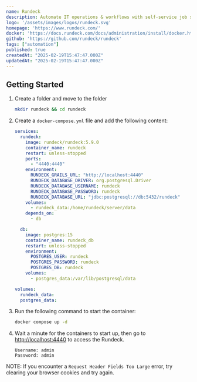 ```yaml
---
name: Rundeck
description: Automate IT operations & workflows with self-service job scheduling & execution.
logo: '/assets/images/logos/rundeck.svg'
homepage: 'https://www.rundeck.com/'
docker: 'https://docs.rundeck.com/docs/administration/install/docker.html'
github: 'https://github.com/rundeck/rundeck'
tags: ["automation"]
published: true
createdAt: "2025-02-19T15:47:47.000Z"
updatedAt: "2025-02-19T15:47:47.000Z"
---
```


## Getting Started

1. Create a folder and move to the folder
    ```bash
    mkdir rundeck && cd rundeck
    ```
2. Create a `docker-compose.yml` file and add the following content:
    ```yaml [docker-compose.yml]
    services:
      rundeck:
        image: rundeck/rundeck:5.9.0
        container_name: rundeck
        restart: unless-stopped
        ports:
          - "4440:4440"
        environment:
          RUNDECK_GRAILS_URL: "http://localhost:4440"
          RUNDECK_DATABASE_DRIVER: org.postgresql.Driver
          RUNDECK_DATABASE_USERNAME: rundeck
          RUNDECK_DATABASE_PASSWORD: rundeck
          RUNDECK_DATABASE_URL: "jdbc:postgresql://db:5432/rundeck"
        volumes:
          - rundeck_data:/home/rundeck/server/data
        depends_on:
          - db

      db:
        image: postgres:15
        container_name: rundeck_db
        restart: unless-stopped
        environment:
          POSTGRES_USER: rundeck
          POSTGRES_PASSWORD: rundeck
          POSTGRES_DB: rundeck
        volumes:
          - postgres_data:/var/lib/postgresql/data

    volumes:
      rundeck_data:
      postgres_data:
    ```
3. Run the following command to start the container:
    ```bash
    docker compose up -d
    ```
4. Wait a minute for the containers to start up, then go to [http://localhost:4440](http://localhost:4440) to access the Rundeck.
    ```
    Username: admin
    Password: admin
    ```


NOTE: If you encounter a `Request Header Fields Too Large` error, try clearing your browser cookies and try again. 